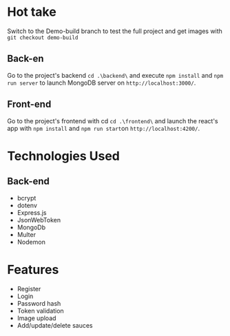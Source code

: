 # Hot take
Switch to the Demo-build branch to test the full project and get images with `git checkout demo-build`

## Back-en

Go to the project's backend `cd .\backend\` and execute `npm install` and `npm run server` to launch MongoDB server on `http://localhost:3000/`.

## Front-end

Go to the project's frontend with cd `cd .\frontend\` and launch the react's app with `npm install` and `npm run start`on `http://localhost:4200/`.

# Technologies Used

## Back-end

- bcrypt
- dotenv
- Express.js
- JsonWebToken
- MongoDb
- Multer
- Nodemon

# Features

- Register
- Login
- Password hash
- Token validation
- Image upload
- Add/update/delete sauces
